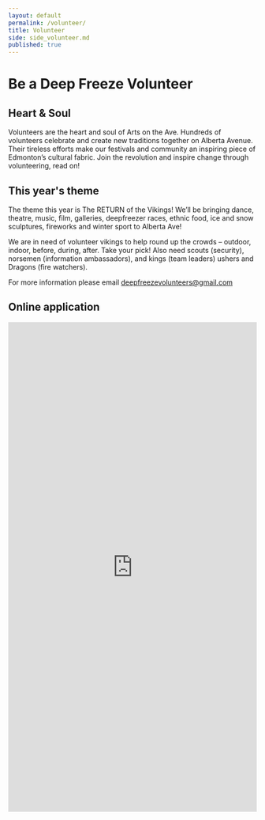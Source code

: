 ```yaml
---
layout: default
permalink: /volunteer/
title: Volunteer
side: side_volunteer.md
published: true
---
```


# Be a Deep Freeze Volunteer

## Heart & Soul

Volunteers are the heart and soul of Arts on the Ave. Hundreds of volunteers celebrate and create new traditions together on Alberta Avenue. Their tireless efforts make our festivals and community an inspiring piece of Edmonton’s cultural fabric. Join the revolution and inspire change through volunteering, read on!

## This year's theme

The theme this year is The RETURN of the Vikings! We’ll be bringing dance, theatre, music, film, galleries, deepfreezer races, ethnic food, ice and snow sculptures, fireworks and winter sport to Alberta Ave!

We are in need of volunteer vikings to help round up the crowds – outdoor, indoor, before, during, after. Take your pick! Also need scouts (security), norsemen (information ambassadors), and kings (team leaders) ushers and Dragons (fire watchers).

For more information please email <deepfreezevolunteers@gmail.com>

## Online application

<iframe width="100%" height="991" frameborder="0" marginheight="0" marginwidth="0" src="https://docs.google.com/spreadsheet/embeddedform?formkey=dDVDVE5XUU0tR1E2MXhGTmRheWthLWc6MQ"></iframe>